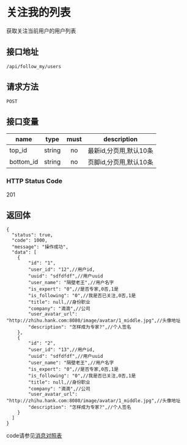 # 关注我的列表
获取关注当前用户的用户列表

## 接口地址

`/api/follow_my/users`

## 请求方法

```POST ```

## 接口变量

| name     | type     | must     | description |
|----------|:--------:|:--------:|:--------:|
| top_id   | string   | no      | 最新id,分页用,默认10条 |
| bottom_id   | string   | no      | 页脚id,分页用,默认10条 |

### HTTP Status Code

201

## 返回体

```json5
{
  "status": true,
  "code": 1000,
  "message": "操作成功",
  "data": [
    {
        "id": "1",
        "user_id": "12",//用户id,
        "uuid": "sdfdfdf",//用户uuid
        "user_name": "隔壁老王",//用户名字
        "is_expert": "0",//是否专家,0否,1是
        "is_following": "0",//我是否已关注,0否,1是
        "title": null,//身份职业
        "company": "滴滴",//公司
        "user_avatar_url": "http://zhihu.hank.com:8080/image/avatar/1_middle.jpg",//头像地址
        "description": "怎样成为专家?",//个人签名
    },
    {
        "id": "2",
        "user_id": "13",//用户id,
        "uuid": "sdfdfdf",//用户uuid
        "user_name": "隔壁老王",//用户名字
        "is_expert": "0",//是否专家,0否,1是
        "is_following": "0",//我是否已关注,0否,1是
        "title": null,//身份职业
        "company": "滴滴",//公司
        "user_avatar_url": "http://zhihu.hank.com:8080/image/avatar/1_middle.jpg",//头像地址
        "description": "怎样成为专家?",//个人签名
    }
  ]
}
``` 

code请参见[消息对照表](消息对照表.md)
